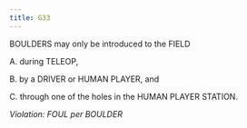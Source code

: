 ```yaml
---
title: G33
---
```

BOULDERS may only be introduced to the FIELD

A. during TELEOP,

B. by a DRIVER or HUMAN PLAYER, and

C. through one of the holes in the HUMAN PLAYER STATION.

_Violation: FOUL per BOULDER_
